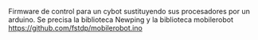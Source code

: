 Firmware de control para un cybot sustituyendo sus procesadores por un arduino.
Se precisa la biblioteca Newping y la biblioteca mobilerobot https://github.com/fstdp/mobilerobot.ino
